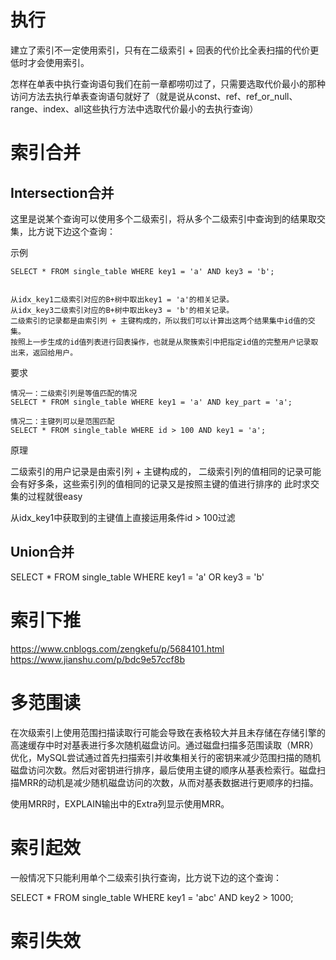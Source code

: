 


# 执行

建立了索引不一定使用索引，只有在二级索引 + 回表的代价比全表扫描的代价更低时才会使用索引。

怎样在单表中执行查询语句我们在前一章都唠叨过了，只需要选取代价最小的那种访问方法去执行单表查询语句就好了（就是说从const、ref、ref_or_null、range、index、all这些执行方法中选取代价最小的去执行查询）

# 索引合并

## Intersection合并

这里是说某个查询可以使用多个二级索引，将从多个二级索引中查询到的结果取交集，比方说下边这个查询：


示例

	SELECT * FROM single_table WHERE key1 = 'a' AND key3 = 'b';


	从idx_key1二级索引对应的B+树中取出key1 = 'a'的相关记录。
	从idx_key3二级索引对应的B+树中取出key3 = 'b'的相关记录。
	二级索引的记录都是由索引列 + 主键构成的，所以我们可以计算出这两个结果集中id值的交集。
	按照上一步生成的id值列表进行回表操作，也就是从聚簇索引中把指定id值的完整用户记录取出来，返回给用户。


要求

	情况一：二级索引列是等值匹配的情况
	SELECT * FROM single_table WHERE key1 = 'a' AND key_part = 'a';

	情况二：主键列可以是范围匹配
	SELECT * FROM single_table WHERE id > 100 AND key1 = 'a';


原理

二级索引的用户记录是由索引列 + 主键构成的，
二级索引列的值相同的记录可能会有好多条，这些索引列的值相同的记录又是按照主键的值进行排序的
此时求交集的过程就很easy

从idx_key1中获取到的主键值上直接运用条件id > 100过滤

## Union合并

SELECT * FROM single_table WHERE key1 = 'a' OR key3 = 'b'


# 索引下推



https://www.cnblogs.com/zengkefu/p/5684101.html
https://www.jianshu.com/p/bdc9e57ccf8b


# 多范围读


在次级索引上使用范围扫描读取行可能会导致在表格较大并且未存储在存储引擎的高速缓存中时对基表进行多次随机磁盘访问。通过磁盘扫描多范围读取（MRR）优化，MySQL尝试通过首先扫描索引并收集相关行的密钥来减少范围扫描的随机磁盘访问次数。然后对密钥进行排序，最后使用主键的顺序从基表检索行。磁盘扫描MRR的动机是减少随机磁盘访问的次数，从而对基表数据进行更顺序的扫描。

使用MRR时，EXPLAIN输出中的Extra列显示使用MRR。


# 索引起效

一般情况下只能利用单个二级索引执行查询，比方说下边的这个查询：

SELECT * FROM single_table WHERE key1 = 'abc' AND key2 > 1000;



# 索引失效

